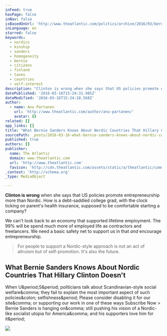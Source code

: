 ```yaml
---
inFeed: true
hasPage: false
inNav: false
isBasedOnUrl: 'http://www.theatlantic.com/politics/archive/2016/03/bernie-sanders-nordic-countries/473385/'
inLanguage: en
starred: false
keywords:
  - nordics
  - kinship
  - sanders
  - homogeneity
  - bernie
  - citizens
  - finland
  - taxes
  - countries
  - self-interest
description: "Clinton is wrong when she says that US policies promote entrepreneurship more than Nordic. How is a debt-saddled college grad, with the clock ticking on parent's health insurance, supposed to be comfortable starting a company?"
datePublished: '2016-03-16T15:24:31.985Z'
dateModified: '2016-03-16T15:24:18.568Z'
author:
  - name: Anu Partanen
    url: 'http://www.theatlantic.com/author/anu-partanen/'
    avatar: {}
related: []
app_links: []
title: "What Bernie Sanders Knows About Nordic Countries That Hillary Clinton Doesn't"
sourcePath: _posts/2016-03-16-what-bernie-sanders-knows-about-nordic-countries-that-hillar.md
published: true
authors: []
publisher:
  name: The Atlantic
  domain: www.theatlantic.com
  url: 'http://www.theatlantic.com'
  favicon: 'http://cdn.theatlantic.com/assets/static/a/theatlantic/common/img/favicon.ico'
_context: 'http://schema.org'
_type: MediaObject

---
```

**Clinton is wrong** when she says that US policies promote entrepreneurship more than Nordic. How is a debt-saddled college grad, with the clock ticking on parent's health insurance, supposed to be comfortable starting a company?

We can't look back to an economy that supported lifetime employment. The 99% will be spend much more of employed life as contractors and freelancers. We need a basic safety net to support us in that _and_ encourage entrepreneurship.

> For people to support a Nordic-style approach is not an act of altruism but of self-promotion. It's also the future.

<article style=""><h1>What Bernie Sanders Knows About Nordic Countries That Hillary Clinton Doesn't</h1><p>When U&amp;period;S&amp;period; politicians talk about Scandinavian-style social welfare&amp;comma; they fail to explain the most important aspect of such policies&amp;colon; selfishness&amp;period; Please consider disabling it for our site&amp;comma; or supporting our work in one of these ways Subscribe Now &gt; Bernie Sanders is hanging on&amp;comma; still pushing his vision of a Nordic-like socialist utopia for America&amp;comma; and his supporters love him for it&amp;period;</p><img src="http://cdn.theatlantic.com/assets/media/img/mt/2016/03/AP192581957277/facebook.jpg?1457715001" /></article>